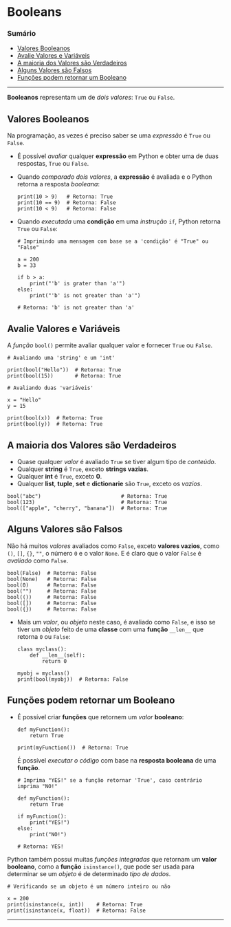 # Booleans

### Sumário

- [Valores Booleanos](#valores-booleanos)
- [Avalie Valores e Variáveis](#avalie-valores-e-variáveis)
- [A maioria dos Valores são Verdadeiros](#a-maioria-dos-valores-são-verdadeiros)
- [Alguns Valores são Falsos](#alguns-valores-são-falsos)
- [Funções podem retornar um Booleano](#funções-podem-retornar-um-booleano)

---

**Booleanos** representam um de _dois valores_: ``True`` ou ``False``.

## Valores Booleanos

Na programação, as vezes é preciso saber se uma _expressão_ é ``True`` ou ``False``.

- É possível _avaliar_ qualquer **expressão** em Python e obter uma de duas respostas, ``True`` ou ``False``.
- Quando _comparado dois valores_, a **expressão** é avaliada e o Python retorna a resposta _booleana_:
    ```
    print(10 > 9)   # Retorna: True
    print(10 == 9)  # Retorna: False
    print(10 < 9)   # Retorna: False
    ```

- Quando _executada_ uma **condição** em uma _instrução_ ``if``, Python retorna ``True`` ou ``False``:
    ```
    # Imprimindo uma mensagem com base se a 'condição' é "True" ou "False"

    a = 200
    b = 33

    if b > a:
        print("'b' is grater than 'a'")
    else:
        print("'b' is not greater than 'a'")

    # Retorna: 'b' is not greater than 'a'
    ```

## Avalie Valores e Variáveis

A _função_ ``bool()`` permite avaliar qualquer valor e fornecer ``True`` ou ``False``.

```
# Avaliando uma 'string' e um 'int'

print(bool("Hello"))  # Retorna: True
print(bool(15))       # Retorna: True
```

```
# Avaliando duas 'variáveis'

x = "Hello"
y = 15

print(bool(x))  # Retorna: True
print(bool(y))  # Retorna: True
```

## A maioria dos Valores são Verdadeiros

- Quase qualquer _valor_ é avaliado ``True`` se tiver algum tipo de _conteúdo_.
- Qualquer **string** é ``True``, exceto **strings vazias**.
- Qualquer **int** é ``True``, exceto **0**.
- Qualquer **list**, **tuple**, **set** e **dictionarie** são ``True``, exceto os _vazios_.

```
bool("abc")                          # Retorna: True
bool(123)                            # Retorna: True
bool(["apple", "cherry", "banana"])  # Retorna: True
```

## Alguns Valores são Falsos

Não há muitos _valores_ avaliados como ``False``, exceto **valores vazios**, como ``()``, ``[]``, ``{}``, ``""``, o número ``0`` e o valor ``None``. E é claro que o valor ``False`` é _avaliado_ como ``False``.

```
bool(False)  # Retorna: False
bool(None)   # Retorna: False
bool(0)      # Retorna: False
bool("")     # Retorna: False
bool(())     # Retorna: False
bool([])     # Retorna: False
bool({})     # Retorna: False
```

- Mais um _valor_, ou _objeto_ neste caso, é avaliado como ``False``, e isso se tiver um _objeto_ feito de uma **classe** com uma **função** ``__len__`` que retorna ``0`` ou ``False``:
    ```
    class myclass():
        def __len__(self):
            return 0

    myobj = myclass()
    print(bool(myobj))  # Retorna: False
    ```

## Funções podem retornar um Booleano

- É possível criar **funções** que retornem um _valor_ **booleano**:
    ```
    def myFunction():
        return True

    print(myFunction())  # Retorna: True
    ```

    É possível _executar o código_ com base na **resposta booleana** de uma **função**.

    ```
    # Imprima "YES!" se a função retornar 'True', caso contrário imprima "NO!"

    def myFunction():
        return True

    if myFunction():
        print("YES!")
    else:
        print("NO!")

    # Retorna: YES!
    ```

Python também possui muitas _funções integradas_ que retornam um **valor booleano**, como a **função** ``isinstance()``, que pode ser usada para determinar se um _objeto_ é de determinado _tipo de dados_.

```
# Verificando se um objeto é um número inteiro ou não

x = 200
print(isinstance(x, int))    # Retorna: True
print(isinstance(x, float))  # Retorna: False
```

---